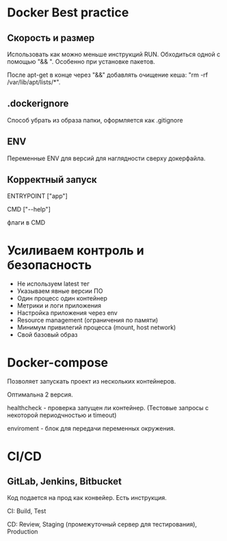 # Docker Best practice

## Скорость и размер

Использовать как можно меньше инструкций RUN. Обходиться одной с помощью "&& \". Особенно при установке пакетов.

После apt-get в конце через "&&" добавлять очищение кеша: "rm -rf /var/lib/apt/lists/*".

## .dockerignore

Способ убрать из образа папки, оформляется как .gitignore

## ENV

Переменные ENV для версий для наглядности сверху докерфайла.

## Корректный запуск

ENTRYPOINT ["app"]

CMD ["--help"]

флаги в CMD

# Усиливаем контроль и безопасность

- Не используем latest тег
- Указываем явные версии ПО
- Один процесс один контейнер
- Метрики и логи приложения
- Настройка приложения через env
- Resource management (ограничения по памяти)
- Минимум привилегий процесса (mount, host network)
- Свой базовый образ

# Docker-compose

Позволяет запускать проект из нескольких контейнеров. 

Оптимальна 2 версия.

healthcheck - проверка запущен ли контейнер. (Тестовые запросы с некоторой периодчностью и timeout)

enviroment - блок для передачи переменных окружения.

# CI/CD

## GitLab, Jenkins, Bitbucket

Код подается на прод как конвейер. Есть инструкция.

CI: Build, Test

CD: Review, Staging (промежуточный сервер для тестирования), Production






